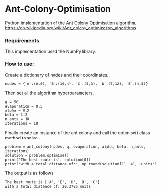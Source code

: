 # Ant-Colony-Optimisation
Python implementation of the Ant Colony Optimisation algorithm. 
https://en.wikipedia.org/wiki/Ant_colony_optimization_algorithms

### Requirements
This implementation used the NumPy library. 

### How to use:
Create a dictionary of nodes and their coordinates.
```
nodes = {'A':(0,0), 'B':(10,4), 'C':(5,3), 'D':(7,12), 'E':(4,5)}
```
Then set all the algorithm hyperparameters.
```
q = 50
evaporation = 0.5
alpha = 0.5
beta = 1.2
n_ants = 10
iterations = 10
```
Finally create an instance of the ant colony and call the optimise() class method to solve.
```
problem = ant_colony(nodes, q, evaporation, alpha, beta, n_ants, iterations)
solution = problem.optimise()
print('The best route is', solution[0])
print('with a total distance of:', np.round(solution[1], 4), 'units')
```
The output is as follows:
```
The best route is ['A', 'E', 'D', 'B', 'C']
with a total distance of: 20.3785 units
```
